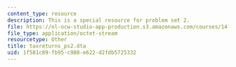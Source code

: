 ```yaml
---
content_type: resource
description: This is a special resource for problem set 2.
file: https://ol-ocw-studio-app-production.s3.amazonaws.com/courses/14-471-public-economics-i-fall-2012/1f581c89fb95c980e622d2fdb5725332_taxreturns_ps2.dta
file_type: application/octet-stream
resourcetype: Other
title: taxreturns_ps2.dta
uid: 1f581c89-fb95-c980-e622-d2fdb5725332
---
```

